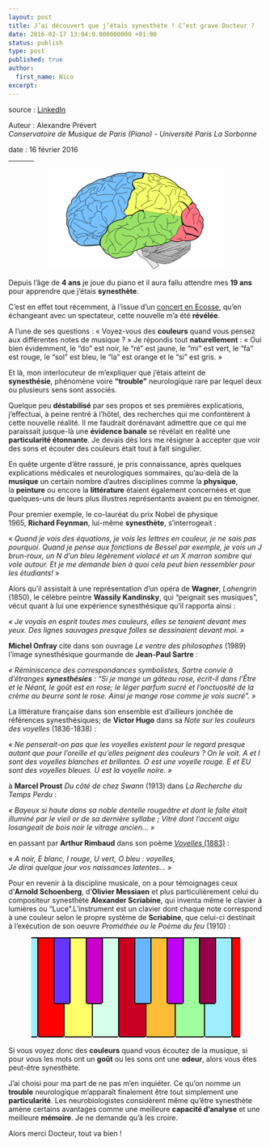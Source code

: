 ```yaml
---
layout: post
title: J’ai découvert que j’étais synesthète ! C’est grave Docteur ?
date: 2016-02-17 13:04:0.000000000 +01:00
status: publish
type: post
published: true
author:
  first_name: Nico
excerpt:
---
```


source : [LinkedIn][1]

Auteur : Alexandre Prévert<br/>
*Conservatoire de Musique de Paris (Piano) - Université Paris La Sorbonne*

date : 16 février 2016

<hr style="display: block; width: 50px;" />

<p style="text-align:center;"><img width="348" height="200" src="/assets/cerveau.png"></p>


Depuis l’âge de **4 ans** je joue du piano et il aura fallu attendre mes **19 ans** pour apprendre que j’étais **synesthète**.

C’est en effet tout récemment, à l’issue d’un <a href="https://www.youtube.com/watch?v=RSZI1GPMCTM" target="_blank">concert en Ecosse</a>, qu’en échangeant avec un spectateur, cette nouvelle m’a été **révélée**.

A l’une de ses questions : « Voyez-vous des **couleurs** quand vous pensez aux différentes notes de musique ? » Je répondis tout **naturellement** : « Oui bien évidemment, le “do” est noir, le “ré” est jaune, le “mi” est vert, le “fa” est rouge, le “sol” est bleu, le “la” est orange et le “si” est gris. »

Et là, mon interlocuteur de m’expliquer que j’étais atteint de **synesthésie**, phénomène voire **“trouble”** neurologique rare par lequel deux ou plusieurs sens sont associés.

Quelque peu **déstabilisé** par ses propos et ses premières explications, j’effectuai, à peine rentré à l’hôtel, des recherches qui me confontèrent à cette nouvelle réalité. Il me faudrait dorénavant admettre que ce qui me paraissait jusque-là une **évidence banale** se révélait en réalité une **particularité étonnante**. Je devais dès lors me résigner à accepter que voir des sons et écouter des couleurs était tout à fait singulier.

En quête urgente d’être rassuré, je pris connaissance, après quelques explications médicales et neurologiques sommaires, qu’au-delà de la **musique** un certain nombre d’autres disciplines comme la **physique**, la **peinture** ou encore la **littérature** étaient également concernées et que quelques-uns de leurs plus illustres représentants avaient pu en témoigner.

Pour premier exemple, le co-lauréat du prix Nobel de physique 1965, **Richard Feynman**, lui-même **synesthète**, s’interrogeait :

« *Quand je vois des équations, je vois les lettres en couleur, je ne sais pas pourquoi. Quand je pense aux fonctions de Bessel par exemple, je vois un J brun-roux, un N d’un bleu légèrement violacé et un X marron sombre qui vole autour. Et je me demande bien à quoi cela peut bien ressembler pour les étudiants!* »

Alors qu’il assistait à une représentation d’un opéra de **Wagner**, *Lohengrin* (1850), le célèbre peintre **Wassily Kandinsky**, qui “peignait ses musiques”, vécut quant à lui une expérience synesthésique qu’il rapporta ainsi :

*« Je voyais en esprit toutes mes couleurs, elles se tenaient devant mes yeux. Des lignes sauvages presque folles se dessinaient devant moi. »*

**Michel Onfray** cite dans son ouvrage *Le ventre des philosophes* (1989) l’image synesthésique gourmande de **Jean-Paul Sartre** :

*« Réminiscence des correspondances symbolistes, Sartre convie à d’étranges **synesthésies** : “Si je mange un gâteau rose, écrit-il dans l’*Être et le Néant*, le goût est en rose; le léger parfum sucré et l’onctuosité de la crème au beurre sont le rose. Ainsi je mange rose comme je vois sucré”. »*

La littérature française dans son ensemble est d’ailleurs jonchée de références synesthésiques; de **Victor Hugo** dans sa *Note sur les couleurs des voyelles* (1836-1838) :

« *Ne penserait-on pas que les voyelles existent pour le regard presque autant que pour l’oreille et qu’elles peignent des couleurs ? On le voit. A et I sont des voyelles blanches et brillantes. O est une voyelle rouge. E et EU sont des voyelles bleues. U est la voyelle noire. »*

à **Marcel Proust** *Du côté de chez Swann* (1913) dans *La Recherche du Temps Perdu* :

*« Bayeux si haute dans sa noble dentelle rougeâtre et dont le faîte était illuminé par le vieil or de sa dernière syllabe ; Vitré dont l’accent aigu losangeait de bois noir le vitrage ancien... »*

en passant par **Arthur Rimbaud** dans son poème <a href="https://upload.wikimedia.org/wikipedia/commons/1/10/Rimbaud_manuscrit_Voyelles.jpg" target="_blank">*Voyelles* (1883)</a> :

« *A noir, E blanc, I rouge, U vert, O bleu : voyelles,<br/>Je dirai quelque jour vos naissances latentes... »*

Pour en revenir à la discipline musicale, on a pour témoignages ceux d’**Arnold Schoenberg**, d’**Olivier Messiaen** et plus particulièrement celui du compositeur synesthète **Alexander Scriabine**, qui inventa même le clavier à lumières ou “Luce”.L’instrument est un clavier dont chaque note correspond à une couleur selon le propre système de **Scriabine**, que celui-ci destinait à l’exécution de son oeuvre *Prométhée ou le Poème du feu* (1910) :

<p style="text-align:center;"><img width="414" height="198" src="/assets/piano.png"></p>

Si vous voyez donc des **couleurs** quand vous écoutez de la musique, si pour vous les mots ont un **goût** ou les sons ont une **odeur**, alors vous êtes peut-être synesthète.

J’ai choisi pour ma part de ne pas m’en inquiéter. Ce qu’on nomme un **trouble** neurologique m’apparaît finalement être tout simplement une **particularité**. Les neurobiologistes considèrent même qu’être synesthète amène certains avantages comme une meilleure **capacité d’analyse** et une meilleure **mémoire**. Je ne demande qu’à les croire.

Alors merci Docteur, tout va bien !


[1]: https://www.linkedin.com/pulse/jai-d%C3%A9couvert-que-j%C3%A9tais-synesth%C3%A8te-cest-grave-docteur-pr%C3%A9vert